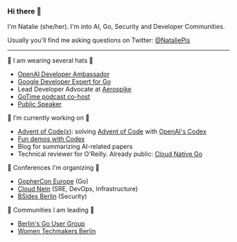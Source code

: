 ### Hi there 👋

I'm Natalie (she/her). I'm into AI, Go, Security and Developer Communities.

Usually you'll find me asking questions on Twitter: [@NataliePis](https://twitter.com/NataliePis)

---

🎩  I am wearing several hats 🎩

- [OpenAI Developer Ambassador](https://openai.com/blog/gpt-3-apps/)
- [Google Developer Expert for Go](https://developers.google.com/community/experts/directory/profile/profile-natalie-pistunovich)
- Lead Developer Advocate at [Aerospike](https://twitter.com/aerospikedb/)
- [GoTime podcast co-host](https://twitter.com/gotimefm)
- [Public Speaker](https://github.com/pisush/public-speaking)


🔭 I’m currently working on 🔭

- [Advent of Code(x)](https://www.youtube.com/watch?v=5Vl5uOy4oQ4&list=PLQTDXis1psVf60baWXivYS8nLqPSGSG2t): solving [Advent of Code](https://adventofcode.com/) with [OpenAI's Codex](https://openai.com/blog/openai-codex/)
- [Fun demos with Codex](https://www.youtube.com/watch?v=fuFh_CDByHA&list=PLQTDXis1psVf7-Jr9vjne3_mMqjWPpsmu)
- Blog for summarizing AI-related papers
- Technical reviewer for O'Reilly. Already public: [Cloud Native Go](https://www.amazon.com/Cloud-Native-Go-Unreliable-Environments-ebook/dp/B09328K9QG)


📣  Conferences I'm organizing 📣

- [GopherCon Europe](https://gophercon.eu/) (Go)
- [Cloud Nein](https://cloudne.in/) (SRE, DevOps, Infrastructure)
- [BSides Berlin](https://bsides.berlin/) (Security)



🌱 Communities I am leading 🌱

- [Berlin's Go User Group](https://www.meetup.com/golang-users-berlin/)
- [Women Techmakers Berlin](https://www.meetup.com/Women-Techmakers-Berlin/)




<!--
**Pisush/pisush** is a ✨ _special_ ✨ repository because its `README.md` (this file) appears on your GitHub profile.

Here are some ideas to get you started:


- 🌱 I’m currently learning ...
- 👯 I’m looking to collaborate on ...
- 🤔 I’m looking for help with ...
- 💬 Ask me about ...
- ⚡ Fun fact: ...
-->

